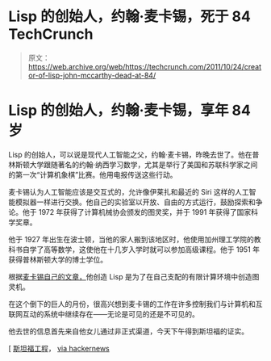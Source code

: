 # Lisp 的创始人，约翰·麦卡锡，死于 84 TechCrunch

> 原文：<https://web.archive.org/web/https://techcrunch.com/2011/10/24/creator-of-lisp-john-mccarthy-dead-at-84/>

# Lisp 的创始人，约翰·麦卡锡，享年 84 岁

Lisp 的创始人，可以说是现代人工智能之父，约翰·麦卡锡，昨晚去世了。他在普林斯顿大学跟随著名的约翰·纳西学习数学，尤其是举行了美国和苏联科学家之间的第一次“计算机象棋”比赛。他用电报传送这些行动。

麦卡锡认为人工智能应该是交互式的，允许像伊莱扎和最近的 Siri 这样的人工智能模拟器一样进行交换。他自己的实验室以开放、自由的方式运行，鼓励探索和争论。他于 1972 年获得了计算机械协会颁发的图灵奖，并于 1991 年获得了国家科学奖章。

他于 1927 年出生在波士顿，当他的家人搬到该地区时，他使用加州理工学院的教科书自学了高等数学，这使他在十几岁入学时就可以参加高级课程。他于 1951 年获得普林斯顿大学的博士学位。

根据[麦卡锡自己的文章，](https://web.archive.org/web/20230203152918/http://www-formal.stanford.edu/jmc/history/lisp/node3.html)他创造 Lisp 是为了在自己支配的有限计算环境中创造图灵机。

在这个倒下的巨人的月份，很高兴想到麦卡锡的工作在许多控制我们与计算机和互联网互动的系统中继续存在——无论是可见的还是不可见的。

他去世的信息首先来自他女儿通过非正式渠道，今天下午得到斯坦福的证实。

[ [斯坦福工程](https://web.archive.org/web/20230203152918/https://twitter.com/#!/stanfordeng)， [via hackernews](https://web.archive.org/web/20230203152918/http://news.ycombinator.com/item?id=3151233)